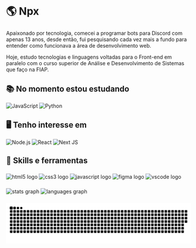 <h1 align="left">🌎 Npx</h1>

###

<!-- <img align="right" height="280" src="https://raw.githubusercontent.com/MicaelliMedeiros/micaellimedeiros/master/image/computer-illustration.png"  /> -->

<!-- <div align="left">
  <a href="https://www.linkedin.com/in/npx" target="_blank">
    <img src="https://img.shields.io/static/v1?message=LinkedIn&logo=linkedin&label=&color=0077B5&logoColor=white&labelColor=&style=for-the-badge" height="30" alt="linkedin logo"  />
  </a>
</div> -->

###

<p align="left">Apaixonado por tecnologia, comecei a programar bots para Discord com apenas 13 anos, desde então, fui pesquisando cada vez mais a fundo para entender como funcionava a área de desenvolvimento web.

Hoje, estudo tecnologias e linguagens voltadas para o Front-end em paralelo com o curso superior de Análise e Desenvolvimento de Sistemas que faço na FIAP.</p>

###

<h2 align="left">📚 No momento estou estudando</h2>

<span align="left"> ![JavaScript](https://img.shields.io/badge/JavaScript-323330?style=for-the-badge&logo=javascript&logoColor=F7DF1E)
![Python](https://img.shields.io/badge/Python-FFD43B?style=for-the-badge&logo=python&logoColor=blue)
</span>

<!-- ![HTML5](https://img.shields.io/badge/HTML5-E34F26?style=for-the-badge&logo=html5&logoColor=white)
![CSS](https://img.shields.io/badge/CSS3-1572B6?style=for-the-badge&logo=css3&logoColor=white) -->

<h2 align="left">🖥️ Tenho interesse em</h2>

<span align="left">![Node.js](https://img.shields.io/badge/Node.js-43853D?style=for-the-badge&logo=node.js&logoColor=white)
![React](https://img.shields.io/badge/React-20232A?style=for-the-badge&logo=react&logoColor=61DAFB)
![Next JS](https://img.shields.io/badge/Next-black?style=for-the-badge&logo=next.js&logoColor=white)
</span>

###

<h2 align="left">🔧 Skills e ferramentas</h2>

###

<div align="left">
  <img src="https://cdn.jsdelivr.net/gh/devicons/devicon/icons/html5/html5-original.svg" height="40" width="52" alt="html5 logo"  />
  <img src="https://cdn.jsdelivr.net/gh/devicons/devicon/icons/css3/css3-original.svg" height="40" width="52" alt="css3 logo"  />
  <img src="https://cdn.jsdelivr.net/gh/devicons/devicon/icons/javascript/javascript-original.svg" height="40" width="52" alt="javascript logo"  />
  <img src="https://cdn.jsdelivr.net/gh/devicons/devicon/icons/figma/figma-original.svg" height="40" width="52" alt="figma logo"  />
  <img src="https://cdn.jsdelivr.net/gh/devicons/devicon/icons/vscode/vscode-original.svg" height="40" width="52" alt="vscode logo"  />
</div>

###

<div align="left">
  <img src="https://github-readme-stats.vercel.app/api?hide_title=false&hide_rank=false&show_icons=true&include_all_commits=true&count_private=true&disable_animations=false&theme=dark&locale=pt-br&hide_border=false&username=joaonpx" height="150" alt="stats graph"  />
  <img src="https://github-readme-stats.vercel.app/api/top-langs?locale=pt-br&hide_title=false&layout=compact&card_width=320&langs_count=5&theme=dark&hide_border=false&username=joaonpx" height="150" alt="languages graph"  />
</div>

###

![Snake animation](https://github.com/joaonpx/joaonpx/blob/output/github-contribution-grid-snake.svg)

###
